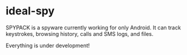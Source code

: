 # ideal-spy
SPYPACK is a spyware currently working for only Android. It can track keystrokes, browsing history, calls and SMS logs, and files.

Everything is under development!
